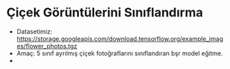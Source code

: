 # Çiçek Görüntülerini Sınıflandırma

* Datasetimiz: https://storage.googleapis.com/download.tensorflow.org/example_images/flower_photos.tgz
* Amaç: 5 sınıf ayrılmış çiçek fotoğraflarını sınıflandıran bşr model eğitme.
* 

